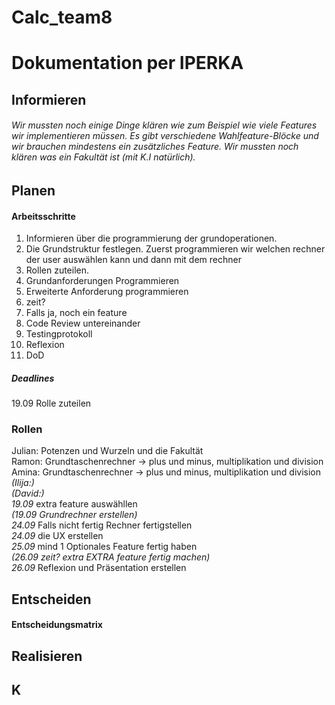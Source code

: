 # Calc_team8
# Dokumentation per IPERKA
## Informieren
###### Wir mussten noch einige Dinge klären wie zum Beispiel wie viele Features wir implementieren müssen. Es gibt verschiedene Wahlfeature-Blöcke und wir brauchen mindestens ein zusätzliches Feature. Wir mussten noch klären was ein Fakultät ist (mit K.I natürlich).
## Planen
#### Arbeitsschritte
1. Informieren über die programmierung der grundoperationen.
2.  Die Grundstruktur festlegen.  Zuerst programmieren wir welchen rechner der user auswählen kann und dann mit dem rechner
3. Rollen zuteilen. 
4. Grundanforderungen Programmieren
5. Erweiterte Anforderung programmieren
6. zeit?
7. Falls ja, noch ein feature
8. Code Review untereinander
9. Testingprotokoll
10. Reflexion
11. DoD
##### Deadlines
19.09 Rolle zuteilen
### Rollen
Julian: Potenzen und Wurzeln und die Fakultät  
Ramon: Grundtaschenrechner -> plus und minus, multiplikation und division  
Amina: Grundtaschenrechner -> plus und minus, multiplikation und division   
*(Ilija:)*  
*(David:)*  
*19.09* extra feature auswähllen  
*(19.09 Grundrechner erstellen)*  
*24.09* Falls nicht fertig Rechner fertigstellen  
*24.09* die UX erstellen  
*25.09* mind 1 Optionales Feature fertig haben  
*(26.09 zeit? extra EXTRA feature fertig machen)*  
*26.09* Reflexion und Präsentation erstellen  

## Entscheiden
#### Entscheidungsmatrix
####
## Realisieren
## K
